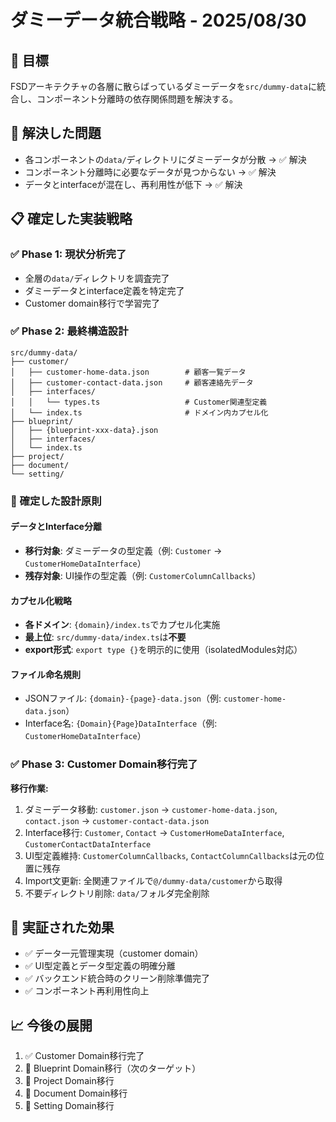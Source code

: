 # ダミーデータ統合戦略 - 2025/08/30

## 🎯 目標

FSDアーキテクチャの各層に散らばっているダミーデータを`src/dummy-data`に統合し、コンポーネント分離時の依存関係問題を解決する。

## 🚨 解決した問題

- 各コンポーネントの`data/`ディレクトリにダミーデータが分散 → ✅ 解決
- コンポーネント分離時に必要なデータが見つからない → ✅ 解決
- データとinterfaceが混在し、再利用性が低下 → ✅ 解決

## 📋 確定した実装戦略

### ✅ Phase 1: 現状分析完了

- 全層の`data/`ディレクトリを調査完了
- ダミーデータとinterface定義を特定完了
- Customer domain移行で学習完了

### ✅ Phase 2: 最終構造設計

```
src/dummy-data/
├── customer/
│   ├── customer-home-data.json        # 顧客一覧データ
│   ├── customer-contact-data.json     # 顧客連絡先データ
│   ├── interfaces/
│   │   └── types.ts                   # Customer関連型定義
│   └── index.ts                       # ドメイン内カプセル化
├── blueprint/
│   ├── {blueprint-xxx-data}.json
│   ├── interfaces/
│   └── index.ts
├── project/
├── document/
└── setting/
```

### 🔑 確定した設計原則

#### データとInterface分離

- **移行対象**: ダミーデータの型定義（例: `Customer` → `CustomerHomeDataInterface`）
- **残存対象**: UI操作の型定義（例: `CustomerColumnCallbacks`）

#### カプセル化戦略

- **各ドメイン**: `{domain}/index.ts`でカプセル化実施
- **最上位**: `src/dummy-data/index.ts`は**不要**
- **export形式**: `export type {}`を明示的に使用（isolatedModules対応）

#### ファイル命名規則

- JSONファイル: `{domain}-{page}-data.json`（例: `customer-home-data.json`）
- Interface名: `{Domain}{Page}DataInterface`（例: `CustomerHomeDataInterface`）

### ✅ Phase 3: Customer Domain移行完了

**移行作業:**

1. ダミーデータ移動: `customer.json` → `customer-home-data.json`, `contact.json` → `customer-contact-data.json`
2. Interface移行: `Customer`, `Contact` → `CustomerHomeDataInterface`, `CustomerContactDataInterface`
3. UI型定義維持: `CustomerColumnCallbacks`, `ContactColumnCallbacks`は元の位置に残存
4. Import文更新: 全関連ファイルで`@/dummy-data/customer`から取得
5. 不要ディレクトリ削除: `data/`フォルダ完全削除

## 🎁 実証された効果

- ✅ データ一元管理実現（customer domain）
- ✅ UI型定義とデータ型定義の明確分離
- ✅ バックエンド統合時のクリーン削除準備完了
- ✅ コンポーネント再利用性向上

## 📈 今後の展開

1. ✅ Customer Domain移行完了
2. 🔄 Blueprint Domain移行（次のターゲット）
3. 🔄 Project Domain移行
4. 🔄 Document Domain移行
5. 🔄 Setting Domain移行
